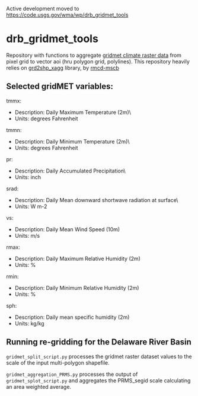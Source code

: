 Active development moved to https://code.usgs.gov/wma/wp/drb_gridmet_tools

# drb_gridmet_tools

Repository with functions to aggregate [gridmet climate raster data](https://www.climatologylab.org/gridmet.html) from pixel grid to vector aoi (hru polygon grid, polylines). This repository heavily relies on [grd2shp_xagg](https://github.com/rmcd-mscb/grd2shp_xagg) library, by [rmcd-mscb](https://github.com/rmcd-mscb)


## Selected gridMET variables: 

tmmx:
* Description: Daily Maximum Temperature (2m)\
* Units: degrees Fahrenheit

tmmn: 
* Description: Daily Minimum Temperature (2m)\
* Units: degrees Fahrenheit
       
pr: 
* Description: Daily Accumulated Precipitation\
* Units: inch

srad: 
* Description: Daily Mean downward shortwave radiation at surface\
* Units: W m-2
      
vs:
* Description: Daily Mean Wind Speed (10m) 
* Units: m/s

rmax:
* Description: Daily Maximum Relative Humidity (2m) 
* Units: %
      
rmin:
* Description: Daily Minimum Relative Humidity (2m) 
* Units: %

sph:
* Description: Daily mean specific humidity (2m)
* Units: kg/kg


## Running re-gridding for the Delaware River Basin

`gridmet_split_script.py` processes the gridmet raster dataset values to the scale of the input multi-polygon shapefile.

`gridmet_aggregation_PRMS.py` processes the output of `gridmet_splot_script.py` and aggregates the PRMS_segid scale calculating an area weighted average. 
